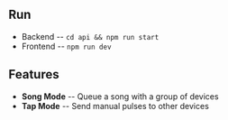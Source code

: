## Run
- Backend -- `cd api && npm run start`
- Frontend -- `npm run dev`

## Features
- **Song Mode** -- Queue a song with a group of devices
- **Tap Mode** -- Send manual pulses to other devices